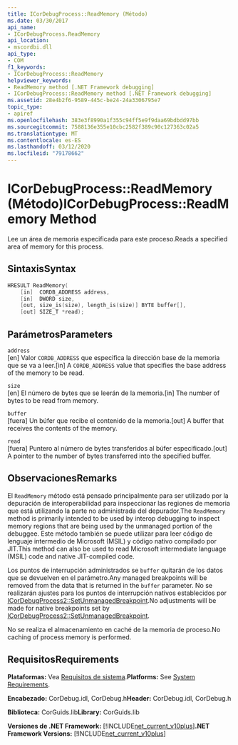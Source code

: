```yaml
---
title: ICorDebugProcess::ReadMemory (Método)
ms.date: 03/30/2017
api_name:
- ICorDebugProcess.ReadMemory
api_location:
- mscordbi.dll
api_type:
- COM
f1_keywords:
- ICorDebugProcess::ReadMemory
helpviewer_keywords:
- ReadMemory method [.NET Framework debugging]
- ICorDebugProcess::ReadMemory method [.NET Framework debugging]
ms.assetid: 28e4b2f6-9589-445c-be24-24a3306795e7
topic_type:
- apiref
ms.openlocfilehash: 383e3f8990a1f355c94ff5e9f9daa69bdbdd97bb
ms.sourcegitcommit: 7588136e355e10cbc2582f389c90c127363c02a5
ms.translationtype: MT
ms.contentlocale: es-ES
ms.lasthandoff: 03/12/2020
ms.locfileid: "79178662"
---
```

# <a name="icordebugprocessreadmemory-method"></a><span data-ttu-id="eb7b7-102">ICorDebugProcess::ReadMemory (Método)</span><span class="sxs-lookup"><span data-stu-id="eb7b7-102">ICorDebugProcess::ReadMemory Method</span></span>
<span data-ttu-id="eb7b7-103">Lee un área de memoria especificada para este proceso.</span><span class="sxs-lookup"><span data-stu-id="eb7b7-103">Reads a specified area of memory for this process.</span></span>  
  
## <a name="syntax"></a><span data-ttu-id="eb7b7-104">Sintaxis</span><span class="sxs-lookup"><span data-stu-id="eb7b7-104">Syntax</span></span>  
  
```cpp  
HRESULT ReadMemory(  
    [in]  CORDB_ADDRESS address,
    [in]  DWORD size,  
    [out, size_is(size), length_is(size)] BYTE buffer[],  
    [out] SIZE_T *read);  
```  
  
## <a name="parameters"></a><span data-ttu-id="eb7b7-105">Parámetros</span><span class="sxs-lookup"><span data-stu-id="eb7b7-105">Parameters</span></span>  
 `address`  
 <span data-ttu-id="eb7b7-106">[en] Valor `CORDB_ADDRESS` que especifica la dirección base de la memoria que se va a leer.</span><span class="sxs-lookup"><span data-stu-id="eb7b7-106">[in] A `CORDB_ADDRESS` value that specifies the base address of the memory to be read.</span></span>  
  
 `size`  
 <span data-ttu-id="eb7b7-107">[en] El número de bytes que se leerán de la memoria.</span><span class="sxs-lookup"><span data-stu-id="eb7b7-107">[in] The number of bytes to be read from memory.</span></span>  
  
 `buffer`  
 <span data-ttu-id="eb7b7-108">[fuera] Un búfer que recibe el contenido de la memoria.</span><span class="sxs-lookup"><span data-stu-id="eb7b7-108">[out] A buffer that receives the contents of the memory.</span></span>  
  
 `read`  
 <span data-ttu-id="eb7b7-109">[fuera] Puntero al número de bytes transferidos al búfer especificado.</span><span class="sxs-lookup"><span data-stu-id="eb7b7-109">[out] A pointer to the number of bytes transferred into the specified buffer.</span></span>  
  
## <a name="remarks"></a><span data-ttu-id="eb7b7-110">Observaciones</span><span class="sxs-lookup"><span data-stu-id="eb7b7-110">Remarks</span></span>  
 <span data-ttu-id="eb7b7-111">El `ReadMemory` método está pensado principalmente para ser utilizado por la depuración de interoperabilidad para inspeccionar las regiones de memoria que está utilizando la parte no administrada del depurador.</span><span class="sxs-lookup"><span data-stu-id="eb7b7-111">The `ReadMemory` method is primarily intended to be used by interop debugging to inspect memory regions that are being used by the unmanaged portion of the debuggee.</span></span> <span data-ttu-id="eb7b7-112">Este método también se puede utilizar para leer código de lenguaje intermedio de Microsoft (MSIL) y código nativo compilado por JIT.</span><span class="sxs-lookup"><span data-stu-id="eb7b7-112">This method can also be used to read Microsoft intermediate language (MSIL) code and native JIT-compiled code.</span></span>  
  
 <span data-ttu-id="eb7b7-113">Los puntos de interrupción administrados se `buffer` quitarán de los datos que se devuelven en el parámetro.</span><span class="sxs-lookup"><span data-stu-id="eb7b7-113">Any managed breakpoints will be removed from the data that is returned in the `buffer` parameter.</span></span> <span data-ttu-id="eb7b7-114">No se realizarán ajustes para los puntos de interrupción nativos establecidos por [ICorDebugProcess2::SetUnmanagedBreakpoint](icordebugprocess2-setunmanagedbreakpoint-method.md).</span><span class="sxs-lookup"><span data-stu-id="eb7b7-114">No adjustments will be made for native breakpoints set by [ICorDebugProcess2::SetUnmanagedBreakpoint](icordebugprocess2-setunmanagedbreakpoint-method.md).</span></span>  
  
 <span data-ttu-id="eb7b7-115">No se realiza el almacenamiento en caché de la memoria de proceso.</span><span class="sxs-lookup"><span data-stu-id="eb7b7-115">No caching of process memory is performed.</span></span>  
  
## <a name="requirements"></a><span data-ttu-id="eb7b7-116">Requisitos</span><span class="sxs-lookup"><span data-stu-id="eb7b7-116">Requirements</span></span>  
 <span data-ttu-id="eb7b7-117">**Plataformas:** Vea [Requisitos de sistema](../../../../docs/framework/get-started/system-requirements.md).</span><span class="sxs-lookup"><span data-stu-id="eb7b7-117">**Platforms:** See [System Requirements](../../../../docs/framework/get-started/system-requirements.md).</span></span>  
  
 <span data-ttu-id="eb7b7-118">**Encabezado:** CorDebug.idl, CorDebug.h</span><span class="sxs-lookup"><span data-stu-id="eb7b7-118">**Header:** CorDebug.idl, CorDebug.h</span></span>  
  
 <span data-ttu-id="eb7b7-119">**Biblioteca:** CorGuids.lib</span><span class="sxs-lookup"><span data-stu-id="eb7b7-119">**Library:** CorGuids.lib</span></span>  
  
 <span data-ttu-id="eb7b7-120">**Versiones de .NET Framework:** [!INCLUDE[net_current_v10plus](../../../../includes/net-current-v10plus-md.md)]</span><span class="sxs-lookup"><span data-stu-id="eb7b7-120">**.NET Framework Versions:** [!INCLUDE[net_current_v10plus](../../../../includes/net-current-v10plus-md.md)]</span></span>
